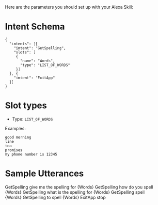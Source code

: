Here are the parameters you should set up with your Alexa Skill:

# Intent Schema

```
{
  "intents": [{
    "intent": "GetSpelling",
    "slots": [
     {
       "name": "Words",
       "type": "LIST_OF_WORDS"
     }]
  }, {
    "intent": "ExitApp"
  }]
}
```

# Slot types

* Type: `LIST_OF_WORDS`

Examples: 

```
good morning
line
tea
promises
my phone number is 12345
```

# Sample Utterances

GetSpelling give me the spelling for {Words}
GetSpelling how do you spell {Words}
GetSpelling what is the spelling for {Words}
GetSpelling spell {Words}
GetSpelling to spell {Words}
ExitApp stop
